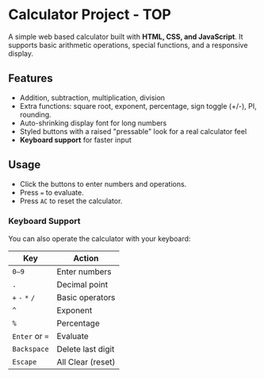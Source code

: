 # Calculator Project - TOP

A simple web based calculator built with **HTML, CSS, and JavaScript**.
It supports basic arithmetic operations, special functions, and a responsive display.

## Features
- Addition, subtraction, multiplication, division
- Extra functions: square root, exponent, percentage, sign toggle (+/-), PI, rounding.
- Auto-shrinking display font for long numbers
- Styled buttons with a raised "pressable" look for a real calculator feel
- **Keyboard support** for faster input

## Usage
- Click the buttons to enter numbers and operations.
- Press `=` to evaluate.
- Press `AC` to reset the calculator.

### Keyboard Support
You can also operate the calculator with your keyboard:

| Key             | Action               |
|-----------------|----------------------|
| `0–9`           | Enter numbers        |
| `.`             | Decimal point        |
| `+` `-` `*` `/` | Basic operators      |
| `^`             | Exponent             |
| `%`             | Percentage           |
| `Enter` or `=`  | Evaluate             |
| `Backspace`     | Delete last digit    |
| `Escape`        | All Clear (reset)    |
